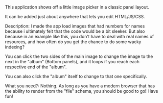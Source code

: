 This application shows off a little image picker in a classic panel layout.

It can be added just about anywhere that lets you edit HTML/JS/CSS.

Description:
I made the app load images that had numbers for names because i ultimately felt that the code would be a bit sleeker. But also because in an example like this, you don't have to deal with real names of resources, and how often do you get the chance to do some wacky indexing?

You can click the two sides of the main image to change the image to the next in the "album" (Bottom panels), and it loops if you reach each respective end of the "album".

You can also click the "album" itself to change to that one specifically.

What you need?:
Nothing. As long as you have a modern browser that has the ability to render from the "file" schema, you should be good to go! Have fun!